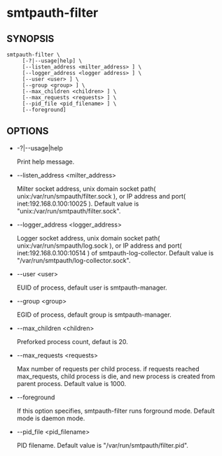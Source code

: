 # smtpauth-filter

## SYNOPSIS

    smtpauth-filter \
         [-?|--usage|help] \
         [--listen_address <milter_address> ] \
         [--logger_address <logger address> ] \
         [--user <user> ] \
         [--group <group> ] \
         [--max_children <children> ] \
         [--max_requests <requests> ] \
         [--pid_file <pid_filename> ] \
         [--foreground]

## OPTIONS

*  -?|--usage|help

   Print help message.

*  --listen_address \<milter_address\>

   Milter socket address, unix domain socket path( unix:/var/run/smpauth/filter.sock ),
   or IP address and port( inet:192.168.0.100:10025 ). Default value is "unix:/var/run/smtpauth/filter.sock".

*  --logger_address \<logger_address\>

   Logger socket address, unix domain socket path(  unix:/var/run/smpauth/log.sock ),
   or IP address and port( inet:192.168.0.100:10514 ) of smtpauth-log-collector. 
   Default value is "/var/run/smtpauth/log-collector.sock".

*  --user \<user\>

   EUID of process, default user is smtpauth-manager.

*  --group \<group\>

   EGID of process, default group is smtpauth-manager.

*  --max_children \<children\>

   Preforked process count, defaut is 20.

*  --max_requests \<requests\>

   Max number of requests per child process. if requests reached max_requests,
   child process is die, and new process is created from parent process. 
   Default value is 1000.

*  --foreground

   If this option specifies, smtpauth-filter runs forground mode. Default mode is daemon mode.
 
*  --pid_file <pid_filename>

   PID filename. Default value is "/var/run/smtpauth/filter.pid".
